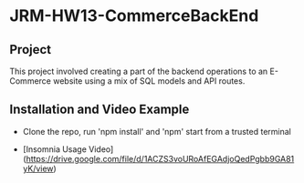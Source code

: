 # JRM-HW13-CommerceBackEnd

## Project
This project involved creating a part of the backend operations to an E-Commerce website using a mix of SQL models and API routes.

## Installation and Video Example
- Clone the repo, run 'npm install' and 'npm' start from a trusted terminal

- [Insomnia Usage Video] (https://drive.google.com/file/d/1ACZS3voURoAfEGAdjoQedPgbb9GA81yK/view)
